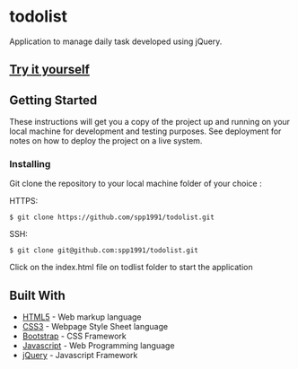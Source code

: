 # todolist

Application to manage daily task developed using jQuery.

## [Try it yourself](https://spp1991.github.io/todolist/)


## Getting Started

These instructions will get you a copy of the project up and running on your local machine for development and testing purposes. See deployment for notes on how to deploy the project on a live system.

### Installing

Git clone the repository to your local machine folder of your choice :

HTTPS:
```
$ git clone https://github.com/spp1991/todolist.git
```

SSH:

```
$ git clone git@github.com:spp1991/todolist.git
```

Click on the index.html file on todlist folder to start the application

## Built With

* [HTML5](https://en.wikipedia.org/wiki/HTML5) - Web markup language
* [CSS3](http://www.css3.info/) - Webpage Style Sheet language
* [Bootstrap](https://getbootstrap.com/) - CSS Framework
* [Javascript](https://www.javascript.com/) - Web Programming language
* [jQuery](https://jquery.com/) - Javascript Framework
